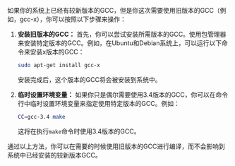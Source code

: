 如果你的系统上已经有较新版本的GCC，但是你这次需要使用旧版本的GCC（例如，gcc-x），你可以按照以下步骤来操作：

1. **安装旧版本的GCC：** 首先，你可以尝试安装所需版本的GCC。使用包管理器来安装特定版本的GCC。例如，在Ubuntu和Debian系统上，可以运行以下命令来安装x版本的GCC：

   ```bash
   sudo apt-get install gcc-x
   ```

   安装完成后，这个版本的GCC将会被安装到系统中。


2. **临时设置环境变量：** 如果你只是偶尔需要使用3.4版本的GCC，你可以在命令行中临时设置环境变量来指定使用特定版本的GCC。例如：

   ```bash
   CC=gcc-3.4 make
   ```

   这将在执行`make`命令时使用3.4版本的GCC。

通过以上方法，你可以在需要的时候使用旧版本的GCC进行编译，而不会影响到系统中已经安装的较新版本GCC。
